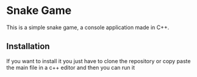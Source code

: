 # Snake Game

This is a simple snake game, a console application made in C++.

## Installation

If you want to install it you just have to clone the repository or copy paste the main file in a c++ editor and then you can run it
